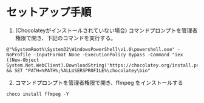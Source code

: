 ﻿# セットアップ手順
1. (Chocolateyがインストールされていない場合) コマンドプロンプトを管理者権限で開き、下記のコマンドを実行する。
```
@"%SystemRoot%\System32\WindowsPowerShell\v1.0\powershell.exe" -NoProfile -InputFormat None -ExecutionPolicy Bypass -Command "iex ((New-Object System.Net.WebClient).DownloadString('https://chocolatey.org/install.ps1'))" && SET "PATH=%PATH%;%ALLUSERSPROFILE%\chocolatey\bin"
```
2. コマンドプロンプトを管理者権限で開き、ffmpeg をインストールする
```
choco install ffmpeg -Y
```